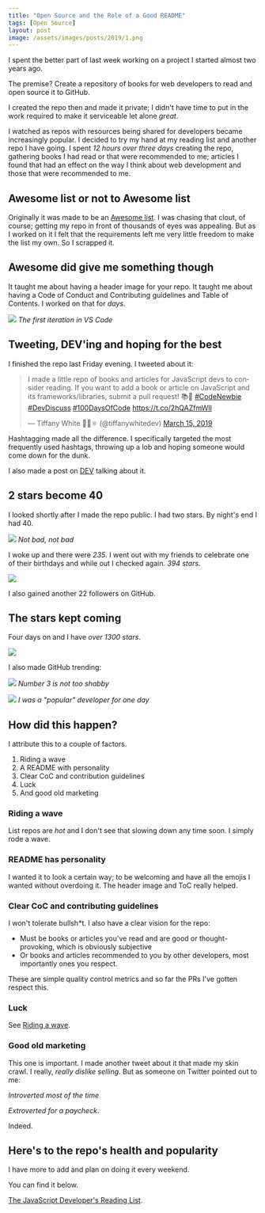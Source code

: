 ```yaml
---
title: "Open Source and the Role of a Good README"
tags: [Open Source]
layout: post
image: /assets/images/posts/2019/1.png
---
```


I spent the better part of last week working on a project I started almost two years ago.

The premise? Create a repository of books for web developers to read and open source it to GitHub.

I created the repo then and made it private; I didn't have time to put in the work required to make it serviceable let alone *great*.

I watched as repos with resources being shared for developers became increasingly popular. I decided to try my hand at my reading list and another repo I have going. I spent *12 hours over three days* creating the repo, gathering books I had read or that were recommended to me; articles I found that had an effect on the way I think about web development and those that were recommended to me.

## Awesome list or not to Awesome list

Originally it was made to be an [Awesome list](https://github.com/sindresorhus/awesome). I was chasing that clout, of course; getting my repo in front of thousands of eyes was appealing. But as I worked on it I felt that the requirements left me very little freedom to make the list my own. So I scrapped it.

## Awesome did give me something though

It taught me about having a header image for your repo. It taught me about having a Code of Conduct and Contributing guidelines and Table of Contents. I worked on that for *days*.

![](/assets/images/posts/2019/1screen.png)
*The first iteration in VS Code*

## Tweeting, DEV'ing and hoping for the best

I finished the repo last Friday evening. I tweeted about it:

<blockquote class="twitter-tweet"><p lang="en" dir="ltr">I made a little repo of books and articles for JavaScript devs to consider reading. If you want to add a book or article on JavaScript and its frameworks/libraries, submit a pull request! 📚📝 <a href="https://twitter.com/hashtag/CodeNewbie?src=hash&amp;ref_src=twsrc%5Etfw">#CodeNewbie</a> <a href="https://twitter.com/hashtag/DevDiscuss?src=hash&amp;ref_src=twsrc%5Etfw">#DevDiscuss</a> <a href="https://twitter.com/hashtag/100DaysOfCode?src=hash&amp;ref_src=twsrc%5Etfw">#100DaysOfCode</a> <a href="https://t.co/2hQAZfmWlI">https://t.co/2hQAZfmWlI</a></p>&mdash; Tiffany White 🤨🤔⚛️ (@tiffanywhitedev) <a href="https://twitter.com/tiffanywhitedev/status/1106678222463340550?ref_src=twsrc%5Etfw">March 15, 2019</a></blockquote> <script async src="https://platform.twitter.com/widgets.js" charset="utf-8"></script>

Hashtagging made all the difference. I specifically targeted the most frequently used hashtags, throwing up a lob and hoping someone would come down for the dunk.

I also made a post on [DEV](https://dev.to/twhite/the-javascript-developers-reading-list-3fmp) talking about it.

## 2 stars become 40

I looked shortly after I made the repo public. I had two stars. By night's end I had 40.

![](/assets/images/posts/2019/2screen.png)
*Not bad, not bad*

I woke up and there were *235*. I went out with my friends to celebrate one of their birthdays and while out I checked again. *394 stars*.

![](/assets/images/posts/2019/3screen.png)

I also gained another 22 followers on GitHub.

## The stars kept coming

Four days on and I have *over 1300 stars*.

![](/assets/images/posts/2019/4screen.png)

I also made GitHub trending:

![](/assets/images/posts/2019/5screen.png)
*Number 3 is not too shabby*

![](/assets/images/posts/2019/6screen.png)
*I was a "popular" developer for one day*

## How did this happen?

I attribute this to a couple of factors.

1. Riding a wave
2. A README with personality
3. Clear CoC and contribution guidelines
4. Luck
5. And good old marketing

### Riding a wave

List repos are *hot* and I don't see that slowing down any time soon. I simply rode a wave.

### README has personality

I wanted it to look a certain way; to be welcoming and have all the emojis I wanted without overdoing it. The header image and ToC really helped.

### Clear CoC and contributing guidelines

I won't tolerate bullsh*t. I also have a clear vision for the repo:

- Must be books or articles you've read and are good or thought-provoking, which is obviously subjective
- Or books and articles recommended to you by other developers, most importantly ones you respect.

These are simple quality control metrics and so far the PRs I've gotten respect this.

### Luck

See [Riding a wave](#Riding-a-wave).

### Good old marketing

This one is important. I made another tweet about it that made my skin crawl. I really, *really dislike selling*. But as someone on Twitter pointed out to me:

*Introverted most of the time*

*Extroverted for a paycheck*.

Indeed.

## Here's to the repo's health and popularity

I have more to add and plan on doing it every weekend.

You can find it below.

[The JavaScript Developer's Reading List](https://github.com/twhite96/js-dev-reads).




